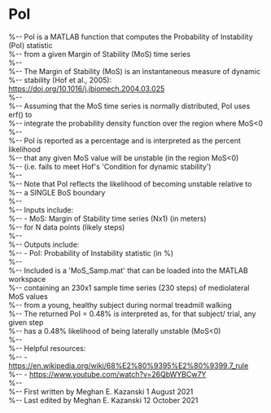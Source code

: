 # PoI
%-- PoI is a MATLAB function that computes the Probability of Instability (PoI) statistic <br>
%-- from a given Margin of Stability (MoS) time series <br>
%-- <br>
%-- The Margin of Stability (MoS) is an instantaneous measure of dynamic <br>
%-- stability (Hof et al., 2005): https://doi.org/10.1016/j.jbiomech.2004.03.025 <br>
%-- <br>
%-- Assuming that the MoS time series is normally distributed, PoI uses erf() to <br>
%-- integrate the probability density function over the region where MoS<0 <br>
%-- <br>
%-- PoI is reported as a percentage and is interpreted as the percent likelihood <br>
%-- that any given MoS value will be unstable (in the region MoS<0) <br>
%-- (i.e. fails to meet Hof's 'Condition for dynamic stability') <br>
%-- <br>
%-- Note that PoI reflects the likelihood of becoming unstable relative to <br>
%-- a SINGLE BoS boundary <br>
%-- <br>
%-- Inputs include: <br>
%--      - MoS: Margin of Stability time series (Nx1) (in meters) <br>
%--             for N data points (likely steps) <br>
%-- <br>
%-- Outputs include:  <br>
%--      - PoI: Probability of Instability statistic (in %) <br>
%-- <br>
%-- Included is a 'MoS_Samp.mat' that can be loaded into the MATLAB workspace <br>
%-- containing an 230x1 sample time series (230 steps) of mediolateral MoS values <br>
%-- from a young, healthy subject during normal treadmill walking <br>
%-- The returned PoI = 0.48% is interpreted as, for that subject/ trial, any given step <br>
%-- has a 0.48% likelihood of being laterally unstable (MoS<0) <br>
%-- <br>
%-- Helpful resources: <br>
%-- - https://en.wikipedia.org/wiki/68%E2%80%9395%E2%80%9399.7_rule <br>
%-- - https://www.youtube.com/watch?v=26QbWYBCw7Y <br>
%-- <br>
%-- First written by Meghan E. Kazanski 1 August 2021 <br>
%-- Last edited by Meghan E. Kazanski 12 October 2021 <br>
